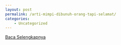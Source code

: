 ```yaml
---
layout: post
permalink: /arti-mimpi-dibunuh-orang-tapi-selamat/
categories:
    - Uncategorized
---
```


[Baca Selengkapnya](/06)